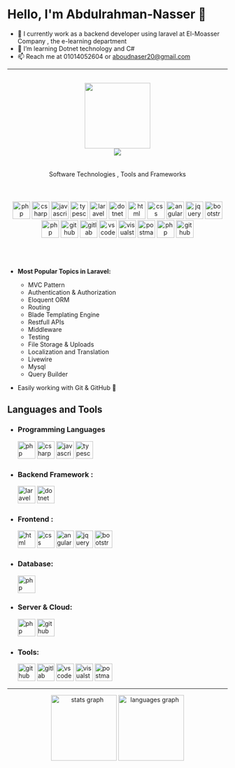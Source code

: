 # Hello, I'm Abdulrahman-Nasser 👋
- 🔭 I currently work as a backend developer using laravel at El-Moasser Company , the e-learning department
- 🌱 I’m learning Dotnet technology and C#
- 📫 Reach me at 01014052604 or aboudnaser20@gmail.com
  
<hr>
<br>

<div align="center">
  <img height="150" src="https://media.tenor.com/NCRHhqkXrJYAAAAj/programmers-go-internet.gif"  />
</div>
<div align="center">
  <img src="https://visitor-badge.laobi.icu/badge?page_id=Abdulrahman-Nasser.Abdulrahman-Nasser&"  />
</div>

<p align="center" style="padding:20px 0;">
   Software Technologies , Tools and Frameworks
</p>
<p align="center" style="padding:20px 0;">
    <img src="https://cdn.simpleicons.org/php/777BB4" height="40" alt="php logo"  />
    <img src="https://skillicons.dev/icons?i=cs" height="40" alt="csharp logo"  />
    <img src="https://skillicons.dev/icons?i=javascript" height="40" alt="javascript logo"  />
    <img src="https://skillicons.dev/icons?i=typescript" height="40" alt="typescript logo"  />
    <img src="https://skillicons.dev/icons?i=laravel" height="40" alt="laravel logo"  />
    <img src="https://skillicons.dev/icons?i=dotnet" height="40" alt="dotnet logo"  />
    <img src="https://skillicons.dev/icons?i=html" height="40" alt="html logo"  />
    <img src="https://skillicons.dev/icons?i=css" height="40" alt="css logo"  />
    <img src="https://skillicons.dev/icons?i=angular" height="40" alt="angular logo"  />
    <img src="https://skillicons.dev/icons?i=jquery" height="40" alt="jquery logo"  />
    <img src="https://skillicons.dev/icons?i=bootstrap" height="40" alt="bootstrap logo"  />
    <img src="https://cdn.simpleicons.org/mysql/777BB4" height="40" alt="php logo"  />
    <img src="https://skillicons.dev/icons?i=github" height="40" alt="github logo"  />
    <img src="https://skillicons.dev/icons?i=gitlab" height="40" alt="gitlab logo"  />
    <img src="https://skillicons.dev/icons?i=vscode" height="40" alt="vscode logo"  />
    <img src="https://skillicons.dev/icons?i=visualstudio" height="40" alt="visualstudio logo"  />
    <img src="https://skillicons.dev/icons?i=postman" height="40" alt="postman logo"  />
    <img src="https://cdn.simpleicons.org/apache/777BB4" height="40" alt="php logo"  />
    <img src="https://skillicons.dev/icons?i=aws" height="40" alt="github logo"  />
</p>
<br>

- **Most Popular Topics in Laravel:**
  - MVC Pattern 
  - Authentication & Authorization
  - Eloquent ORM
  - Routing
  - Blade Templating Engine
  - Restfull APIs
  - Middleware
  - Testing
  - File Storage & Uploads
  - Localization and Translation
  - Livewire
  - Mysql
  - Query Builder

- Easily working with Git & GitHub 🌱


## Languages and Tools

  - ### <span style="margin: 0px 0;">Programming Languages</span>
    <img src="https://cdn.simpleicons.org/php/777BB4" height="40" alt="php logo"  />
    <img src="https://skillicons.dev/icons?i=cs" height="40" alt="csharp logo"  />
    <img src="https://skillicons.dev/icons?i=javascript" height="40" alt="javascript logo"  />
    <img src="https://skillicons.dev/icons?i=typescript" height="40" alt="typescript logo"  />
  
  - ### Backend Framework :
    <img src="https://skillicons.dev/icons?i=laravel" height="40" alt="laravel logo"  />
    <img src="https://skillicons.dev/icons?i=dotnet" height="40" alt="dotnet logo"  />
    
  - ### Frontend :
    <img src="https://skillicons.dev/icons?i=html" height="40" alt="html logo"  />
    <img src="https://skillicons.dev/icons?i=css" height="40" alt="css logo"  />
    <img src="https://skillicons.dev/icons?i=angular" height="40" alt="angular logo"  />
    <img src="https://skillicons.dev/icons?i=jquery" height="40" alt="jquery logo"  />
    <img src="https://skillicons.dev/icons?i=bootstrap" height="40" alt="bootstrap logo"  />
    
  - ### Database:
    <img src="https://cdn.simpleicons.org/mysql/777BB4" height="40" alt="php logo"  />
      
  - ### Server & Cloud:
    <img src="https://cdn.simpleicons.org/apache/777BB4" height="40" alt="php logo"  />
    <img src="https://skillicons.dev/icons?i=aws" height="40" alt="github logo"  />
    
  - ### Tools:
    <img src="https://skillicons.dev/icons?i=github" height="40" alt="github logo"  />
    <img src="https://skillicons.dev/icons?i=gitlab" height="40" alt="gitlab logo"  />
    <img src="https://skillicons.dev/icons?i=vscode" height="40" alt="vscode logo"  />
    <img src="https://skillicons.dev/icons?i=visualstudio" height="40" alt="visualstudio logo"  />
    <img src="https://skillicons.dev/icons?i=postman" height="40" alt="postman logo"  />

<hr>

<div align="center">
  <img src="https://github-readme-stats.vercel.app/api?username=Abdulrahman-Nasser&hide_title=false&hide_rank=false&show_icons=true&include_all_commits=true&count_private=true&disable_animations=false&theme=dracula&locale=en&hide_border=false&order=1" height="150" alt="stats graph"  />
  <img src="https://github-readme-stats.vercel.app/api/top-langs?username=Abdulrahman-Nasser&locale=en&hide_title=false&layout=compact&card_width=320&langs_count=5&theme=dracula&hide_border=false&order=2" height="150" alt="languages graph"  />
</div>


